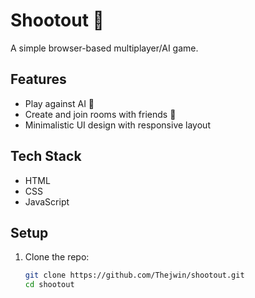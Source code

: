 # Shootout 🎯

A simple browser-based multiplayer/AI game.

## Features
- Play against AI 🤖
- Create and join rooms with friends 👥
- Minimalistic UI design with responsive layout

## Tech Stack
- HTML
- CSS
- JavaScript

## Setup
1. Clone the repo:
   ```bash
   git clone https://github.com/Thejwin/shootout.git
   cd shootout
